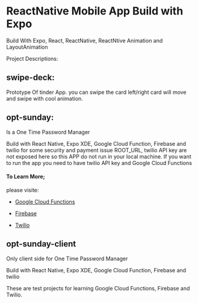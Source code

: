 # ReactNative Mobile App Build with Expo
Build With Expo, React, ReactNative, ReactNtive Animation and LayoutAnimation

Project Descriptions:
## swipe-deck: 
Prototype Of tinder App. you can swipe the card left/right card will move and swipe with cool animation.

## opt-sunday: 
Is a One Time Password Manager 

Build with React Native, Expo XDE, Google Cloud Function, Firebase and twilio for some security and payment issue ROOT_URL, twilio API key are not exposed here so this APP do not run in your local machine. If you want to run the app you need to have twilio API key and Google Cloud Functions 

#### To Learn More; 

please visite:

- [Google Cloud Functions](https://cloud.google.com/functions/)

- [Firebase](https://firebase.google.com/)

- [Twilio](https://www.twilio.com/)


## opt-sunday-client
Only client side for One Time Password Manager

Build with React Native, Expo XDE, Google Cloud Function, Firebase and twilio


These are  test projects for learning Google Cloud Functions, Firebase and Twilio.



